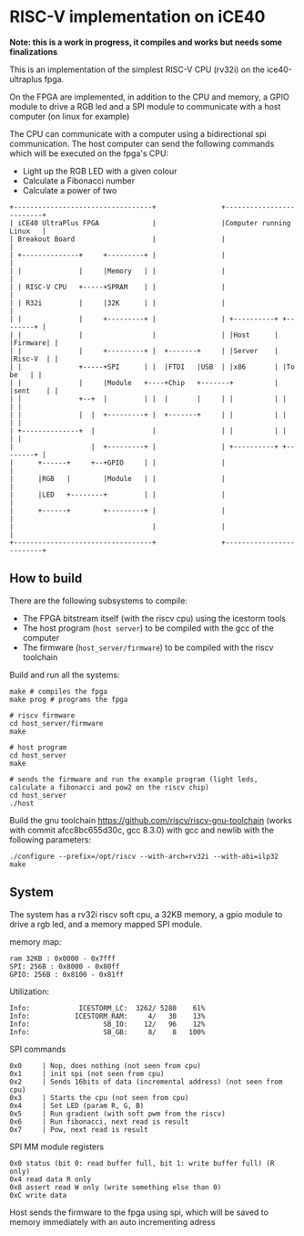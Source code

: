 # RISC-V implementation on iCE40

__**Note: this is a work in progress, it compiles and works but needs some finalizations**__

This is an implementation of the simplest RISC-V CPU (rv32i) on the ice40-ultraplus fpga.

On the FPGA are implemented, in addition to the CPU and memory, a GPIO module to drive a RGB led and a SPI module to communicate with a host computer (on linux for example)

The CPU can communicate with a computer using a bidirectional spi communication. The host computer can send the following commands which will be executed on the fpga's CPU:
- Light up the RGB LED with a given colour
- Calculate a Fibonacci number
- Calculate a power of two

```
+----------------------------------+                +-------------------------+
| iCE40 UltraPlus FPGA             |                |Computer running Linux   |
| Breakout Board                   |                |                         |
| +--------------+     +---------+ |                |                         |
| |              |     |Memory   | |                |                         |
| | RISC-V CPU   +-----+SPRAM    | |                |                         |
| | R32i         |     |32K      | |                |                         |
| |              |     +---------+ |                | +----------+ +--------+ |
| |              |                 |                | |Host      | |Firmware| |
| |              |     +---------+ |  +-------+     | |Server    | |Risc-V  | |
| |              +-----+SPI      | |  |FTDI   |USB  | |x86       | |To be   | |
| |              |     |Module   +----+Chip   +-------+          | |sent    | |
| |              +--+  |         | |  |       |     | |          | |        | |
| |              |  |  +---------+ |  +-------+     | |          | |        | |
| +--------------+  |              |                | |          | |        | |
|                   |  +---------+ |                | +----------+ +--------+ |
|      +------+     +--+GPIO     | |                |                         |
|      |RGB   |        |Module   | |                |                         |
|      |LED   +--------+         | |                |                         |
|      +------+        +---------+ |                |                         |
|                                  |                |                         |
+----------------------------------+                +-------------------------+
```

## How to build

There are the following subsystems to compile:
- The FPGA bitstream itself (with the riscv cpu) using the icestorm tools
- The host program (`host server`) to be compiled with the gcc of the computer
- The firmware (`host_server/firmware`) to be compiled with the riscv toolchain

Build and run all the systems:
```
make # compiles the fpga
make prog # programs the fpga

# riscv firmware
cd host_server/firmware
make

# host program
cd host_server
make

# sends the firmware and run the example program (light leds, calculate a fibonacci and pow2 on the riscv chip)
cd host_server
./host
```

Build the gnu toolchain https://github.com/riscv/riscv-gnu-toolchain (works with commit afcc8bc655d30c, gcc 8.3.0) with
gcc and newlib with the following parameters:

```
./configure --prefix=/opt/riscv --with-arch=rv32i --with-abi=ilp32
make
```

## System

The system has a rv32i riscv soft cpu, a 32KB memory, a gpio module to drive a rgb led, and a memory mapped SPI module.

memory map:
```
ram 32KB : 0x0000 - 0x7fff
SPI: 256B : 0x8000 - 0x80ff
GPIO: 256B : 0x8100 - 0x81ff
```

Utilization:
```
Info: 	         ICESTORM_LC:  3262/ 5280    61%
Info: 	        ICESTORM_RAM:     4/   30    13%
Info: 	               SB_IO:    12/   96    12%
Info: 	               SB_GB:     8/    8   100%
```

SPI commands
```
0x0     | Nop, does nothing (not seen from cpu)
0x1     | init spi (not seen from cpu)
0x2     | Sends 16bits of data (incremental address) (not seen from cpu)
0x3     | Starts the cpu (not seen from cpu)
0x4     | Set LED (param R, G, B)
0x5     | Run gradient (with soft pwm from the riscv)
0x6     | Run fibonacci, next read is result
0x7     | Pow, next read is result
```

SPI MM module registers

```
0x0 status (bit 0: read buffer full, bit 1: write buffer full) (R only)
0x4 read data R only
0x8 assert read W only (write something else than 0)
0xC write data
```

Host sends the firmware to the fpga using spi, which will be saved to memory immediately
with an auto incrementing adress

<!-- ## CPU (describe the cpu, its capabilites and a small benchmark) -->
